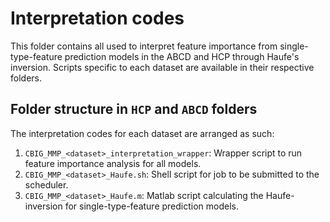 # Interpretation codes
This folder contains all used to interpret feature importance from single-type-feature prediction models in the ABCD and HCP through Haufe's inversion. Scripts specific to each dataset are available in their respective folders.

## Folder structure in `HCP` and `ABCD` folders
The interpretation codes for each dataset are arranged as such:
1. `CBIG_MMP_<dataset>_interpretation_wrapper`: Wrapper script to run feature importance analysis for all models.
2. `CBIG_MMP_<dataset>_Haufe.sh`: Shell script for job to be submitted to the scheduler.
3. `CBIG_MMP_<dataset>_Haufe.m`: Matlab script calculating the Haufe-inversion for single-type-feature prediction models.
